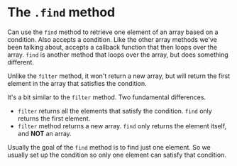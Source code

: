 # The `.find` method

Can use the `find` method to retrieve one element of an array based on a condition.
Also accepts a condition. Like the other array methods we've been talking about, accepts a callback function that then loops over the array. `find` is another method that loops over the array, but does something different.

Unlike the `filter` method, it won't return a new array, but will return the first element in the array that satisfies the condition.

It's a bit similar to the `filter` method. Two fundamental differences.

- `filter` returns all the elements that satisfy the condition. `find` only returns the first element.
- `filter` method returns a new array. `find` only returns the element itself, and **NOT** an array.

Usually the goal of the `find` method is to find just one element. So we usually set up the condition so only one element can satisfy that condition.
